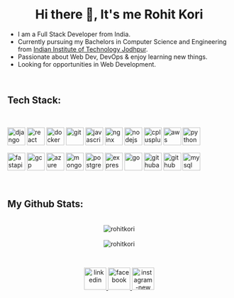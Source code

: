 <h1 align="center">Hi there 👋, It's me Rohit Kori</h1>

<!-- about -->
<p align="center">
  <ul>
    <li> I am a Full Stack Developer from India.
    <Li> Currently pursuing my Bachelors in Computer Science and Engineering from <a href="https://iitj.ac.in/">Indian Institute of Technology Jodhpur</a>.
    <li> Passionate about Web Dev, DevOps & enjoy learning new things.
    <li> Looking for opportunities in Web Development. 
  </ul>
</p>
<br>

<!-- tech stacks -->
<h2>Tech Stack:</h2>
<br>

<p>
  <img src="https://skillicons.dev/icons?i=django" alt="django" width="40" height="40"/>
  <img src="https://skillicons.dev/icons?i=react" alt="react" width="40" height="40"/>
  <img src="https://skillicons.dev/icons?i=docker" alt="docker" width="40" height="40"/>
  <img src="https://skillicons.dev/icons?i=git" alt="git" width="40" height="40"/>
  <img src="https://skillicons.dev/icons?i=js" alt="javascript" width="40" height="40"/> 
  <img src="https://skillicons.dev/icons?i=nginx" alt="nginx" width="40" height="40"/>
  <img src="https://skillicons.dev/icons?i=nodejs" alt="nodejs" width="40" height="40"/>
  <img src="https://skillicons.dev/icons?i=cpp" alt="cplusplus" width="40" height="40"/> 
  <img src="https://skillicons.dev/icons?i=aws" alt="aws" width="40" height="40"/>
  <img src="https://skillicons.dev/icons?i=python" alt="python" width="40" height="40"/>
</p>

<p>
<img src="https://skillicons.dev/icons?i=fastapi" alt="fastapi" width="40" height="40"/>
<img src="https://skillicons.dev/icons?i=gcp" alt="gcp" width="40" height="40"/>
<img src="https://skillicons.dev/icons?i=azure" alt="azure" width="40" height="40"/>
<img src="https://skillicons.dev/icons?i=mongo" alt="mongodb" width="40" height="40"/>
<img src="https://skillicons.dev/icons?i=postgresql" alt="postgresql" width="40" height="40"/>
<img src="https://skillicons.dev/icons?i=express" alt="express" width="40" height="40"/>
<img src="https://skillicons.dev/icons?i=go" alt="go" width="40" height="40"/>
<img src="https://skillicons.dev/icons?i=githubactions" alt="githubactions" width="40" height="40"/>
<img src="https://skillicons.dev/icons?i=github" alt="github" width="40" height="40"/>
<img src="https://skillicons.dev/icons?i=mysql" alt="mysql" width="40" height="40"/>
</p>
<br>

<!-- statistics -->
<h2>My Github Stats:</h2>

<p align="center">
  <br>
  <img align="center" src="https://github-readme-stats.vercel.app/api?username=rohitkori&show_icons=true&theme=transparent&hide_border=false&include_all_commits=true&count_private=true" alt="rohitkori" />
  <br>
  <br>
  <img align="center"  
  src="https://github-readme-streak-stats.herokuapp.com?user=rohitkori&theme=transparent&border_radius=10&border=FCFCFC&ring=9CEB18"
  alt="rohitkori"/>
  <br>
  <!-- <img align="center"  
  src="https://github-readme-stats.vercel.app/api/top-langs/?username=rohitkori&theme=transparent&layout=default"
  alt="rohitkori"/>
  <br> -->
</p>
<br>

<!-- social media -->
<p align="center">
  <a href="https://www.linkedin.com/in/rohit-kumar-kori-577017235/" target="blank">
    <img width="50" height="50" src="https://img.icons8.com/nolan/50/linkedin.png" alt="linkedin"/>
  </a>
  <a href="https://www.facebook.com/" target="blank">
    <img width="50" height="50" src="https://img.icons8.com/nolan/50/facebook.png" alt="facebook"/>
  </a>
  <a href="https://www.instagram.com/rohitkori_rk" target="blank">
    <img width="50" height="50" src="https://img.icons8.com/nolan/64/instagram-new.png" alt="instagram-new"/>
  </a>
</p>
